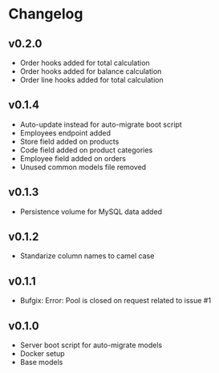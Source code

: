 # Changelog

## v0.2.0

- Order hooks added for total calculation
- Order hooks added for balance calculation
- Order line hooks added for total calculation

## v0.1.4

- Auto-update instead for auto-migrate boot script
- Employees endpoint added
- Store field added on products
- Code field added on product categories
- Employee field added on orders
- Unused common models file removed

## v0.1.3

- Persistence volume for MySQL data added

## v0.1.2

- Standarize column names to camel case

## v0.1.1

- Bufgix: Error: Pool is closed on request related to issue #1

## v0.1.0

- Server boot script for auto-migrate models
- Docker setup
- Base models
